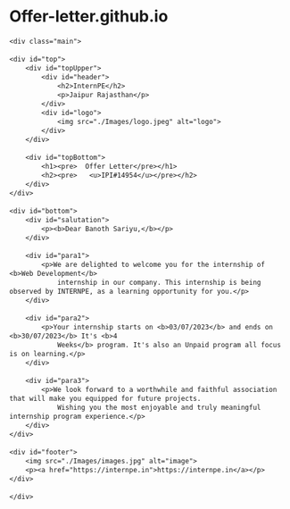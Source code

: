 # Offer-letter.github.io
<!DOCTYPE html>
<html lang="en">
<head>
    <meta charset="UTF-8">
    <meta name="viewport" content="width=device-width, initial-scale=1.0">
    <title>Offer Letter</title>
    <link rel="stylesheet" href="./CSS/style.css">
</head>
<body>

    <div class="main">

    <div id="top">
        <div id="topUpper">
            <div id="header">
                <h2>InternPE</h2>
                <p>Jaipur Rajasthan</p>
            </div>
            <div id="logo">
                <img src="./Images/logo.jpeg" alt="logo">
            </div>
        </div>

        <div id="topBottom">
            <h1><pre>  Offer Letter</pre></h1>
            <h2><pre>   <u>IPI#14954</u></pre></h2>
        </div>
    </div>

    <div id="bottom">
        <div id="salutation">
            <p><b>Dear Banoth Sariyu,</b></p>
        </div>
        
        <div id="para1">
            <p>We are delighted to welcome you for the internship of <b>Web Development</b>
                internship in our company. This internship is being observed by INTERNPE, as a learning opportunity for you.</p>
        </div>

        <div id="para2">
            <p>Your internship starts on <b>03/07/2023</b> and ends on <b>30/07/2023</b> It's <b>4
                Weeks</b> program. It's also an Unpaid program all focus is on learning.</p>
        </div>

        <div id="para3">
            <p>We look forward to a worthwhile and faithful association that will make you equipped for future projects.
                Wishing you the most enjoyable and truly meaningful internship program experience.</p>
        </div>
    </div>
    
    <div id="footer">
        <img src="./Images/images.jpg" alt="image">
        <p><a href="https://internpe.in">https://internpe.in</a></p>
    </div>

    </div>

</body>
</html>
